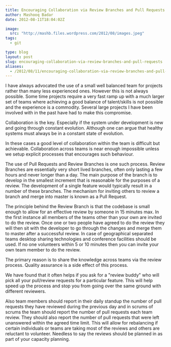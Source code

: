 ```yaml
---
title: Encouraging Collaboration via Review Branches and Pull Requests
author: Mashooq Badar
date: 2012-08-11T18:04:02Z

image:
  src: "http://mashb.files.wordpress.com/2012/08/images.jpeg"
tags:
  - git

type: blog
layout: post
slug: encouraging-collaboration-via-review-branches-and-pull-requests
aliases: 
  - /2012/08/11/encouraging-collaboration-via-review-branches-and-pull-requests/
---
```


I have always advocated the use of a small well balanced team for projects rather than many less experienced ones. However this is not always possible. Some time projects require a very fast ramp up with a much larger set of teams where achieving a good balance of talent/skills is not possible and the experience is a commodity. Several large projects I have been involved with in the past have had to make this compromise.

Collaboration is the key. Especially if the system under development is new and going through constant evolution. Although one can argue that healthy systems must always be in a constant state of evolution.

In these cases a good level of collaboration within the team is difficult but achievable. Collaboration across teams is near enough impossible unless we setup explicit processes that encourages such behaviour.

The use of Pull Requests and Review Branches is one such process. Review Branches are essentially very short lived branches, often only lasting a few hours and never longer than a day. The main purpose of the branch is to develop in the smallest increment that is reasonable for the purposes of a review. The development of a single feature would typically result in a number of these branches. The mechanism for inviting others to review a branch and merge into master is known as a Pull Request.

The principle behind the Review Branch is that the codebase is small enough to allow for an effective review by someone in 15 minutes max. In the first instance all members of the teams other than your own are invited to do the review. Once one or two people have agreed to do the review they will then sit with the developer to go through the changes and merge them to master after a successful review. In case of geographical separated teams desktop sharing technologies and conference facilities should be used. If no one volunteers within 5 or 10 minutes then you can invite your own team member to do the review.

The primary reason is to share the knowledge across teams via the review process. Quality assurance is a side effect of this process.

We have found that it often helps if you ask for a "review buddy" who will pick all your pull/review requests for a particular feature. This will help speed up the process and stop you from going over the same ground with different reviewers.

Also team members should report in their daily standup the number of pull requests they have reviewed during the previous day and in scrums of scrums the team should report the number of pull requests each team review. They should also report the number of pull requests that were left unanswered within the agreed time limit. This will allow for rebalancing if certain individuals or teams are taking most of the reviews and others are reluctant to volunteer. Needless to say the reviews should be planned in as part of your capacity planning.
